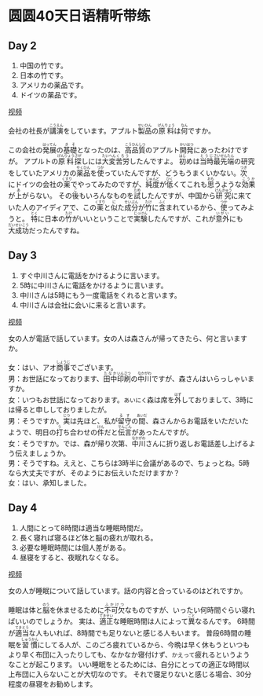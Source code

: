 # 圆圆40天日语精听带练

## Day 2
1. 中国の竹です。
2. 日本の竹です。
3. アメリカの薬品です。
4. ドイツの薬品です。

[视频](https://www.bilibili.com/video/BV1Xf421R7Pk?spm_id_from=333.788.videopod.sections&vd_source=d8126d6dfe278e5495affd8b80ff9dc3)

会社の社長が<ruby>講演<rt>こうえん</rt></ruby>をしています。アプルト<ruby>製品<rt>せいひん</rt></ruby>の<ruby>原料<rt>げんりょう</rt></ruby>は<ruby>何<rt>なん</rt></ruby>ですか。

この会社の<ruby>発展<rt>はってん</rt></ruby>の<ruby>基礎<rt>きそ</rt></ruby>となったのは、<ruby>高品質<rt>こうひんしつ</rt></ruby>のアプルト<ruby>開発<rt>かいはつ</rt></ruby>にあったわけですが。
アプルトの<ruby>原料<rt>げんりょう</rt></ruby><ruby>探<rt>さが</rt></ruby>しには<ruby>大変<rt>たいへん</rt></ruby><ruby>苦労<rt>くろう</rt></ruby>したんですよ。
<ruby>初<rt>はじ</rt></ruby>めは<ruby>当時<rt>とうじ</rt></ruby><ruby>最先端<rt>さいせんたん</rt></ruby>の研究をしていたアメリカの<ruby>薬品<rt>やくひん</rt></ruby>を<ruby>使<rt>つか</rt></ruby>っていたんですが、どうもうまくいかない。
<ruby>次<rt>つぎ</rt></ruby>にドイツの会社の<ruby>薬<rt>くすり</rt></ruby>でやってみたのですが、<ruby>純度<rt>じゅんど</rt></ruby>が<ruby>低<rt>ひく</rt></ruby>くてこれも<ruby>思<rt>おも</rt></ruby>うような<ruby>効果<rt>こうか</rt></ruby>が<ruby>上<rt>あ</rt></ruby>がらない。
その<ruby>後<rt>ご</rt></ruby>もいろんなものを<ruby>試<rt>ため</rt></ruby>したんですが、中国から<ruby>研究<rt>けんきゅう</rt></ruby>に来ていた人のアイディアで、この<ruby>薬<rt>くすり</rt></ruby>と<ruby>似<rt>に</rt></ruby>た<ruby>成分<rt>せいぶん</rt></ruby>が<ruby>竹<rt>たけ</rt></ruby>に<ruby>含<rt>ふく</rt></ruby>まれているから、<ruby>使<rt>つか</rt></ruby>ってみようと。
<ruby>特<rt>とく</rt></ruby>に日本の<ruby>竹<rt>たけ</rt></ruby>がいいということで<ruby>実験<rt>じっけん</rt></ruby>したんですが、これが<ruby>意外<rt>いがい</rt></ruby>にも<ruby>大成功<rt>だいせいこう</rt></ruby>だったんですね。

## Day 3
1. すぐ中川さんに電話をかけるように言います。
2. 5時に中川さんに電話をかけるように言います。
3. 中川さんは5時にもう一度電話をくれると言います。
4. 中川さんは会社に会いに来ると言います。

[视频](https://www.bilibili.com/video/BV1Ut421T7uG?spm_id_from=333.788.videopod.sections&vd_source=d8126d6dfe278e5495affd8b80ff9dc3)

女の人が電話で話しています。女の人は森さんが帰ってきたら、何と言いますか。

女：はい、アオ<ruby>商事<rt>しょうじ</rt></ruby>でございます。  
男：お世話になっております、<ruby>田中<rt>たなか</rt></ruby><ruby>印刷<rt>いんさつ</rt></ruby>の<ruby>中川<rt>なかがわ</rt></ruby>ですが、森さんはいらっしゃいますか。  
女：いつもお世話になっております。`あいにく`森は席を<ruby>外<rt>はず</rt></ruby>しておりまして、3時には帰ると申ししておりましたが。  
男：そうですか。<ruby>実<rt>じつ</rt></ruby>は先ほど、私が<ruby>留守<rt>るす</rt></ruby>の<ruby>間<rt>あいだ</rt></ruby>、森さんからお電話をいただいたようで、明日の<ruby>打<rt>う</rt></ruby>ち合わせの<ruby>件<rt>けん</rt></ruby>だと<ruby>伝言<rt>でんごん</rt></ruby>があったんですが。  
女：そうですか。では、森が帰り次第、<ruby>中川<rt>なかがわ</rt></ruby>さんに折り返しお電話差し上げるよう伝えましょうか。  
男：そうですね。ええと、こちらは3時半に会議があるので、ちょっとね。5時なら大丈夫ですが、そのようにお伝えいただけますか？  
女：はい、承知しました。

## Day 4
1. 人間にとって8時間は適当な睡眠時間だ。
2. 長く寝れば寝るほど体と脳の疲れが取れる。
3. 必要な睡眠時間には個人差がある。
4. 昼寝をすると、夜眠れなくなる。

[视频](https://www.bilibili.com/video/BV1rn4y1R7gD?spm_id_from=333.788.videopod.sections&vd_source=d8126d6dfe278e5495affd8b80ff9dc3)

女の人が睡眠について話しています。話の内容と合っているのはどれですか。

睡眠は体と<ruby>脳<rt>のう</rt></ruby>を休ませるために<ruby>不可欠<rt>ふかけつ</rt></ruby>なものですが、いったい何時間ぐらい寝ればいいのでしょうか。
実は、<ruby>適正<rt>てきせい</rt></ruby>な睡眠時間は人によって<ruby>異<rt>こと</rt></ruby>なるんです。
6時間が<ruby>適当<rt>てきとう</rt></ruby>な人もいれば、8時間でも足りないと感じる人もいます。
普段6時間の睡眠を<ruby>習慣<rt>しゅうかん</rt></ruby>にしてる人が、このごろ疲れているから、今晩は早く休もうといつもより早く布団に入ったりしても、なかなか寝付けず、`かえって`疲れるというようなことが起こります。
いい睡眠をとるためには、自分にとっての適正な時間以上布団に入らないことが大切なのです。
それで寝足りないと感じる場合、30分程度の昼寝をお勧めします。